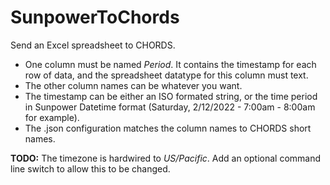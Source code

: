 # SunpowerToChords

Send an Excel spreadsheet to CHORDS. 

- One column must be named *Period*. It contains the timestamp for each row of data,
  and the spreadsheet datatype for this column must text.
- The other column names can be whatever you want.
- The timestamp can be either an ISO formated string, or the time period in 
  Sunpower Datetime format (Saturday, 2/12/2022 - 7:00am - 8:00am for example).
- The .json configuration matches the column names to CHORDS short names.

**TODO:** The timezone is hardwired to *US/Pacific*. Add an optional command line
switch to allow this to be changed.
